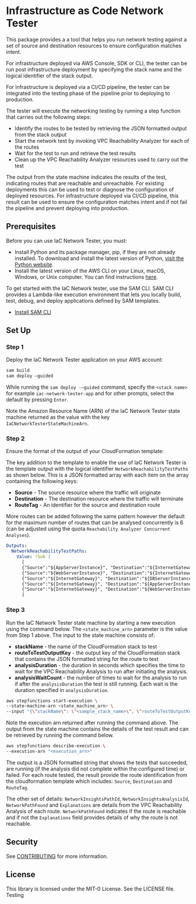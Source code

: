 # Infrastructure as Code Network Tester

This package provides a a tool that helps you run network testing against a set of source and destination resources to ensure configuration matches intent.

For infrastructure deployed via AWS Console, SDK or CLI, the tester can be run post infrastructure deployment by specifying the stack name and the logical identifier of the stack output.

For infrastructure is deployed via a CI/CD pipeline, the tester can be integrated into the testing phase of the pipeline prior to deploying to production.

The tester will execute the networking testing by running a step function that carries out the following steps:

- Identify the routes to be tested by retrieving the JSON formatted output from the stack output
- Start the network test by invoking VPC Reachability Analyzer for each of the routes
- Wait for the test to run and retrieve the test results
- Clean up the VPC Reachability Analyzer resources used to carry out the test

The output from the state machine indicates the results of the test, indicating routes that are reachable and unreachable. For existing deployments this can be used to test or diagnose the configuration of deployed resources. For infrastructure deployed via CI/CD pipeline, this result can be used to ensure the configuration matches intent and if not fail the pipeline and prevent deploying into production.

## Prerequisites

Before you can use IaC Network Tester, you must:

- Install Python and its package manager, pip, if they are not already installed. To download and install the latest version of Python, [visit the Python website](https://www.python.org/).
- Install the latest version of the AWS CLI on your Linux, macOS, Windows, or Unix computer. You can find instructions [here](https://docs.aws.amazon.com/cli/latest/userguide/installing.html).

To get started with the IaC Network tester, use the SAM CLI. SAM CLI provides a Lambda-like execution environment that lets you locally build, test, debug, and deploy applications defined by SAM templates.

- [Install SAM CLI](https://docs.aws.amazon.com/serverless-application-model/latest/developerguide/serverless-sam-cli-install.html)

## Set Up

### Step 1

Deploy the IaC Network Tester application on your AWS account:

```bash
sam build
sam deploy –guided
```

While running the `sam deploy -—guided` command, specify the `<stack name>` for example `iac-network-tester-app` and for other prompts, select the default by pressing `Enter`.

Note the Amazon Resource Name (ARN) of the IaC Network Tester state machine returned as the value with the key `IaCNetworkTesterStateMachineArn`.

### Step 2

Ensure the format of the output of your CloudFormation template:

The key addition to the template to enable the use of IaC Network Tester is the template output with the logical identifier `NetworkReachabilityTestPaths` as shown below. This is a JSON formatted array with each item on the array containing the following keys:

- **Source** - The source resource where the traffic will originate
- **Destination** - The destination resource where the traffic will terminate
- **RouteTag** - An identifier for the source and destination route

More routes can be added following the same pattern however the default for the maximum number of routes that can be analysed concurrently is 6 (can be adjusted using the quota `Reachability Analyzer Concurrent Analyses`).

```yaml
Outputs:
  NetworkReachabilityTestPaths:
    Value: !Sub |
      [
      {"Source":"${AppServerInstance}", "Destination":"${InternetGateway}","RouteTag":"AppToInternet"},
      {"Source":"${WebServerInstance}", "Destination":"${InternetGateway}","RouteTag":"WebToInternet"},
      {"Source":"${InternetGateway}", "Destination":"${DBServerInstance}","RouteTag":"InternetToDB"},
      {"Source":"${InternetGateway}", "Destination":"${AppServerInstance}","RouteTag":"InternetToApp"},
      {"Source":"${InternetGateway}", "Destination":"${WebServerInstance}","RouteTag":"InternetToWeb"}
      ]
```

### Step 3

Run the IaC Network Tester state machine by starting a new execution using the command below. The `<state_machine_arn>` parameter is the value from Step 1 above. The input to the state machine consists of:

- **stackName** - the name of the CloudFormation stack to test
- **routeToTestOutputKey** - the output key of the CloudFormation stack that contains the JSON formatted string for the route to test
- **analysisDuration** - the duration in seconds which specifies the time to wait for the VPC Reachability Analysis to run after initiating the analysis.
- **analysisWaitCount** - the number of times to wait for the analysis to run if after the `analysisDuration` the test is still running. Each wait is the duration specified in `analysisDuration`.

```bash
aws stepfunctions start-execution \
--state-machine-arn <state_machine_arn> \
--input "{\"stackName\": \"<sample_stack_name>\", \"routeToTestOutputKey\": \"<route_to_test_output_key>\", \"analysisDuration\": 15, \"analysisWaitCount\": 3}"
```

Note the execution arn returned after running the command above. The output from the state machine contains the details of the test result and can be retrieved by running the command below.

```bash
aws stepfunctions describe-execution \
--execution-arn "<execution_arn>"
```

The output is a JSON formatted string that shows the tests that succeeded, are running (if the analysis did not complete within the configured time) or failed. For each route tested, the result provide the route identification from the cloudformation template which includes: `Source`, `Destination` and `RouteTag`.

The other set of details: `NetworkInsightsPathId`, `NetworkInsightsAnalysisId`, `NetworkPathFound` and `Explanations` are details from the VPC Reachability Analysis of each route. `NetworkPathFound` indicates if the route is reachable and if not the `Explanations` field provides details of why the route is not reachable.

## Security

See [CONTRIBUTING](CONTRIBUTING.md#security-issue-notifications) for more information.

## License

This library is licensed under the MIT-0 License. See the LICENSE file.
Testing

